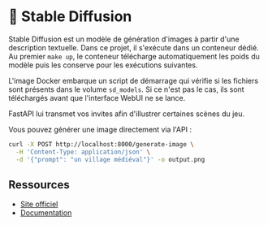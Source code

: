 # 🎨 Stable Diffusion

Stable Diffusion est un modèle de génération d'images à partir d'une description textuelle.
Dans ce projet, il s'exécute dans un conteneur dédié.
Au premier `make up`, le conteneur télécharge automatiquement les poids du
modèle puis les conserve pour les exécutions suivantes.

L'image Docker embarque un script de démarrage qui vérifie si les fichiers sont
présents dans le volume `sd_models`. Si ce n'est pas le cas, ils sont
téléchargés avant que l'interface WebUI ne se lance.

FastAPI lui transmet vos invites afin d'illustrer certaines scènes du jeu.

Vous pouvez générer une image directement via l'API :
```bash
curl -X POST http://localhost:8000/generate-image \
  -H 'Content-Type: application/json' \
  -d '{"prompt": "un village médiéval"}' -o output.png
```

## Ressources
- [Site officiel](https://stability.ai/)
- [Documentation](https://github.com/Stability-AI/stablediffusion)
